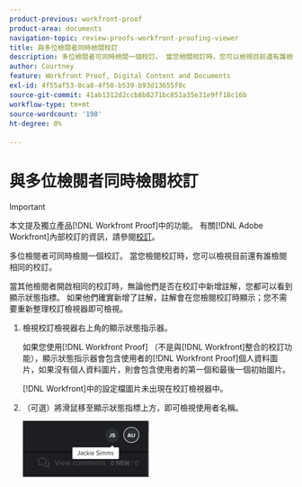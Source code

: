 ```yaml
---
product-previous: workfront-proof
product-area: documents
navigation-topic: review-proofs-workfront-proofing-viewer
title: 與多位檢閱者同時檢閱校訂
description: 多位檢閱者可同時檢閱一個校訂。 當您檢閱校訂時，您可以檢視目前還有誰檢閱相同的校訂。
author: Courtney
feature: Workfront Proof, Digital Content and Documents
exl-id: 4f55af53-0ca8-4f50-b539-b93d13655f0c
source-git-commit: 41ab1312d2ccb8b8271bc851a35e31e9ff18c16b
workflow-type: tm+mt
source-wordcount: '198'
ht-degree: 0%

---
```


# 與多位檢閱者同時檢閱校訂

>[!IMPORTANT]
>
>本文提及獨立產品[!DNL Workfront Proof]中的功能。 有關[!DNL Adobe Workfront]內部校訂的資訊，請參閱[校訂](../../../review-and-approve-work/proofing/proofing.md)。

多位檢閱者可同時檢閱一個校訂。 當您檢閱校訂時，您可以檢視目前還有誰檢閱相同的校訂。

當其他檢閱者開啟相同的校訂時，無論他們是否在校訂中新增註解，您都可以看到顯示狀態指標。 如果他們確實新增了註解，註解會在您檢閱校訂時顯示；您不需要重新整理校訂檢視器即可檢視。

1. 檢視校訂檢視器右上角的顯示狀態指示器。

   如果您使用[!DNL Workfront Proof] （不是與[!DNL Workfront]整合的校訂功能），顯示狀態指示器會包含使用者的[!DNL Workfront Proof]個人資料圖片，如果沒有個人資料圖片，則會包含使用者的第一個和最後一個初始圖片。

   [!DNL Workfront]中的設定檔圖片未出現在校訂檢視器中。

1. （可選）將滑鼠移至顯示狀態指標上方，即可檢視使用者名稱。

   ![](assets/proof-presence.png)
